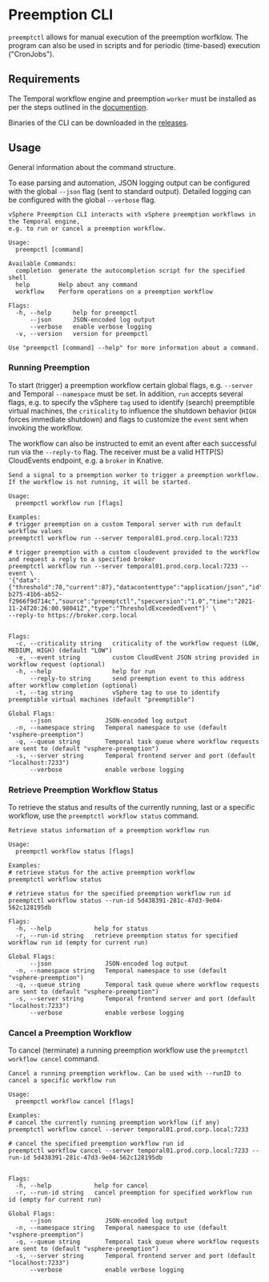 # Preemption CLI

`preemptctl` allows for manual execution of the preemption worfklow. The program
can also be used in scripts and for periodic (time-based) execution
("CronJobs").

## Requirements

The Temporal workflow engine and preemption `worker` must be installed as per the
steps outlined in the [documention](./../../README.md).

Binaries of the CLI can be downloaded in the
[releases](https://github.com/embano1/vsphere-preemption/releases).

## Usage

General information about the command structure. 

To ease parsing and automation, JSON logging output can be configured with the
global `--json` flag (sent to standard output). Detailed logging can be
configured with the global `--verbose` flag.

```console
vSphere Preemption CLI interacts with vSphere preemption workflows in the Temporal engine,
e.g. to run or cancel a preemption workflow.

Usage:
  preempctl [command]

Available Commands:
  completion  generate the autocompletion script for the specified shell
  help        Help about any command
  workflow    Perform operations on a preemption workflow

Flags:
  -h, --help      help for preempctl
      --json      JSON-encoded log output
      --verbose   enable verbose logging
  -v, --version   version for preempctl

Use "preempctl [command] --help" for more information about a command.
```

### Running Preemption

To start (trigger) a preemption workflow certain global flags, e.g. `--server`
and Temporal `--namespace` must be set. In addition, `run` accepts several
flags, e.g. to specify the vSphere `tag` used to identify (search) preemptible
virtual machines, the `criticality` to influence the shutdown behavior (`HIGH`
forces immediate shutdown) and flags to customize the `event` sent when invoking
the workflow.

The workflow can also be instructed to emit an event after each successful run
via the `--reply-to` flag. The receiver must be a valid HTTP(S) CloudEvents
endpoint, e.g. a `broker` in Knative.


```console
Send a signal to a preemption worker to trigger a preemption workflow. 
If the workflow is not running, it will be started.

Usage:
  preempctl workflow run [flags]

Examples:
# trigger preemption on a custom Temporal server with run default workflow values
preemptctl workflow run --server temporal01.prod.corp.local:7233

# trigger preemption with a custom cloudevent provided to the workflow and request a reply to a specified broker
preemptctl workflow run --server temporal01.prod.corp.local:7233 --event \
'{"data":{"threshold":70,"current":87},"datacontenttype":"application/json","id":"757098cc-b275-41b6-ab52-f2966f9d714c","source":"preemptctl","specversion":"1.0","time":"2021-11-24T20:26:00.98041Z","type":"ThresholdExceededEvent"}' \
--reply-to https://broker.corp.local


Flags:
  -c, --criticality string   criticality of the workflow request (LOW, MEDIUM, HIGH) (default "LOW")
  -e, --event string         custom CloudEvent JSON string provided in workflow request (optional)
  -h, --help                 help for run
      --reply-to string      send preemption event to this address after workflow completion (optional)
  -t, --tag string           vSphere tag to use to identify preemptible virtual machines (default "preemptible")

Global Flags:
      --json               JSON-encoded log output
  -n, --namespace string   Temporal namespace to use (default "vsphere-preemption")
  -q, --queue string       Temporal task queue where workflow requests are sent to (default "vsphere-preemption")
  -s, --server string      Temporal frontend server and port (default "localhost:7233")
      --verbose            enable verbose logging

```

### Retrieve Preemption Workflow Status

To retrieve the status and results of the currently running, last or a specific
workflow, use the `preemptctl workflow status` command.

```console
Retrieve status information of a preemption workflow run

Usage:
  preempctl workflow status [flags]

Examples:
# retrieve status for the active preemption workflow
preemptctl workflow status

# retrieve status for the specified preemption workflow run id
preemptctl workflow status --run-id 5d438391-281c-47d3-9e04-562c128195db

Flags:
  -h, --help            help for status
  -r, --run-id string   retrieve preemption status for specified workflow run id (empty for current run)

Global Flags:
      --json               JSON-encoded log output
  -n, --namespace string   Temporal namespace to use (default "vsphere-preemption")
  -q, --queue string       Temporal task queue where workflow requests are sent to (default "vsphere-preemption")
  -s, --server string      Temporal frontend server and port (default "localhost:7233")
      --verbose            enable verbose logging
```

### Cancel a Preemption Workflow

To cancel (terminate) a running preemption workflow use the `preemptctl workflow
cancel` command.

```console
Cancel a running preemption workflow. Can be used with --runID to cancel a specific workflow run

Usage:
  preempctl workflow cancel [flags]

Examples:
# cancel the currently running preemption workflow (if any)
preemptctl workflow cancel --server temporal01.prod.corp.local:7233

# cancel the specified preemption workflow run id
preemptctl workflow cancel --server temporal01.prod.corp.local:7233 --run-id 5d438391-281c-47d3-9e04-562c128195db


Flags:
  -h, --help            help for cancel
  -r, --run-id string   cancel preemption for specified workflow run id (empty for current run)

Global Flags:
      --json               JSON-encoded log output
  -n, --namespace string   Temporal namespace to use (default "vsphere-preemption")
  -q, --queue string       Temporal task queue where workflow requests are sent to (default "vsphere-preemption")
  -s, --server string      Temporal frontend server and port (default "localhost:7233")
      --verbose            enable verbose logging
```